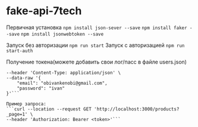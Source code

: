# fake-api-7tech

Первичная установка
```npm install json-sever --save```
```npm install faker --save```
```npm install jsonwebtoken --save```

Запуск без авторизации
```npm run start```
Запуск с авторизацией
```npm run start-auth```

Получение токена(можете добавить свои лог/пасс в файле users.json)
```curl --location --request POST 'http://localhost:3000/auth/login' \
--header 'Content-Type: application/json' \
--data-raw '{
    "email": "obivankenobi@gmail.com",
    "password": "ivan"
}'```

Пример запроса:
```curl --location --request GET 'http://localhost:3000/products?_page=1' \
--header 'Authorization: Bearer <token>'```
